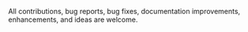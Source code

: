 All contributions,
bug reports,
bug fixes,
documentation improvements,
enhancements, and ideas are welcome.
